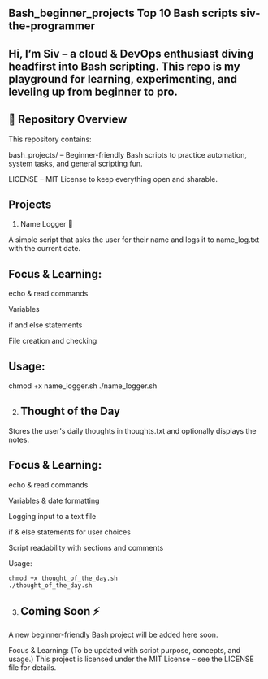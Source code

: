 Bash_beginner_projects
Top 10 Bash scripts
siv-the-programmer 
------------------------
Hi, I’m Siv – a cloud & DevOps enthusiast diving headfirst into Bash scripting. This repo is my playground for learning, experimenting, and leveling up from beginner to pro.
-

🔹 Repository Overview
----------------------

This repository contains:

bash_projects/ – Beginner-friendly Bash scripts to practice automation, system tasks, and general scripting fun.

LICENSE – MIT License to keep everything open and sharable.

 Projects
 ----
1. Name Logger 📝

A simple script that asks the user for their name and logs it to name_log.txt with the current date.

Focus & Learning:
-----

echo & read commands

Variables

if and else statements

File creation and checking

Usage:
----

chmod +x name_logger.sh
./name_logger.sh

2. Thought of the Day 
   -------------------
Stores the user's daily thoughts in thoughts.txt and optionally displays the notes.

Focus & Learning:
---

echo & read commands

Variables & date formatting

Logging input to a text file

if & else statements for user choices

Script readability with sections and comments

Usage:
```
chmod +x thought_of_the_day.sh
./thought_of_the_day.sh
```
3. Coming Soon ⚡
   ------------
A new beginner-friendly Bash project will be added here soon.

Focus & Learning:
(To be updated with script purpose, concepts, and usage.)
This project is licensed under the MIT License – see the LICENSE
 file for details.
